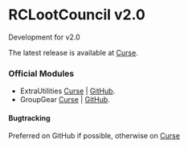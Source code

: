 # RCLootCouncil v2.0

Development for v2.0

The latest release is available at [Curse](http://www.curse.com/addons/wow/rclootcouncil).

### Official Modules
* ExtraUtilities [Curse](https://mods.curse.com/addons/wow/257427-rclootcouncil-extrautilities) | [GitHub](https://github.com/evil-morfar/RCLootCouncil_ExtraUtilities).
* GroupGear [Curse](https://mods.curse.com/addons/wow/rclootcouncil-groupgear) | [GitHub](https://github.com/evil-morfar/RCLootCouncil_GroupGear).

#### Bugtracking
Preferred on GitHub if possible, otherwise on [Curse](https://wow.curseforge.com/projects/rclootcouncil/issues)
